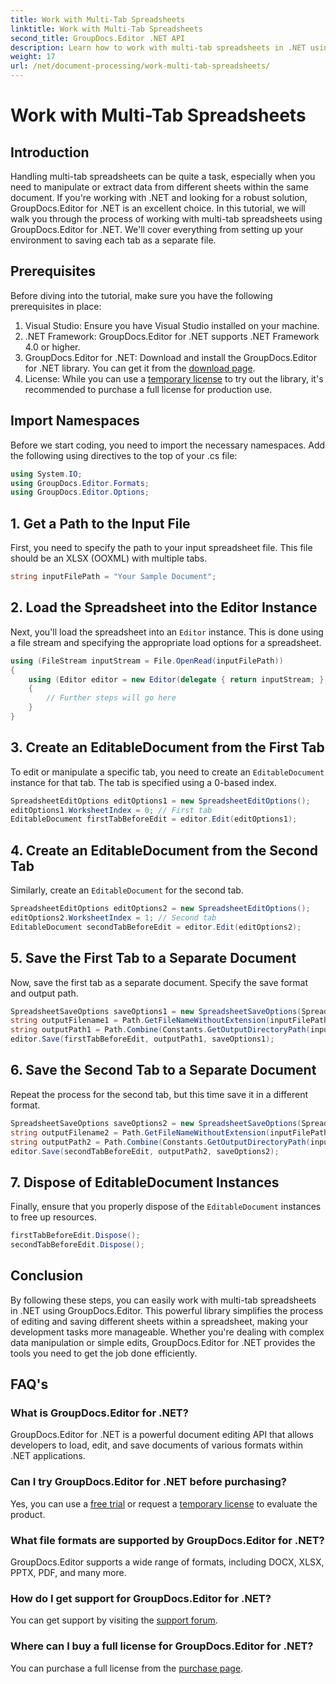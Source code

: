 ```yaml
---
title: Work with Multi-Tab Spreadsheets
linktitle: Work with Multi-Tab Spreadsheets
second_title: GroupDocs.Editor .NET API
description: Learn how to work with multi-tab spreadsheets in .NET using GroupDocs.Editor. Step-by-step guide, code examples, and best practices included.
weight: 17
url: /net/document-processing/work-multi-tab-spreadsheets/
---
```


# Work with Multi-Tab Spreadsheets

## Introduction
Handling multi-tab spreadsheets can be quite a task, especially when you need to manipulate or extract data from different sheets within the same document. If you're working with .NET and looking for a robust solution, GroupDocs.Editor for .NET is an excellent choice. In this tutorial, we will walk you through the process of working with multi-tab spreadsheets using GroupDocs.Editor for .NET. We'll cover everything from setting up your environment to saving each tab as a separate file.
## Prerequisites
Before diving into the tutorial, make sure you have the following prerequisites in place:
1. Visual Studio: Ensure you have Visual Studio installed on your machine.
2. .NET Framework: GroupDocs.Editor for .NET supports .NET Framework 4.0 or higher.
3. GroupDocs.Editor for .NET: Download and install the GroupDocs.Editor for .NET library. You can get it from the [download page](https://releases.groupdocs.com/editor/net/).
4. License: While you can use a [temporary license](https://purchase.groupdocs.com/temporary-license/) to try out the library, it's recommended to purchase a full license for production use.
## Import Namespaces
Before we start coding, you need to import the necessary namespaces. Add the following using directives to the top of your .cs file:
```csharp
using System.IO;
using GroupDocs.Editor.Formats;
using GroupDocs.Editor.Options;
```
## 1. Get a Path to the Input File
First, you need to specify the path to your input spreadsheet file. This file should be an XLSX (OOXML) with multiple tabs.
```csharp
string inputFilePath = "Your Sample Document";
```
## 2. Load the Spreadsheet into the Editor Instance
Next, you'll load the spreadsheet into an `Editor` instance. This is done using a file stream and specifying the appropriate load options for a spreadsheet.
```csharp
using (FileStream inputStream = File.OpenRead(inputFilePath))
{
    using (Editor editor = new Editor(delegate { return inputStream; }, delegate { return new SpreadsheetLoadOptions(); }))
    {
        // Further steps will go here
    }
}
```
## 3. Create an EditableDocument from the First Tab
To edit or manipulate a specific tab, you need to create an `EditableDocument` instance for that tab. The tab is specified using a 0-based index.
```csharp
SpreadsheetEditOptions editOptions1 = new SpreadsheetEditOptions();
editOptions1.WorksheetIndex = 0; // First tab
EditableDocument firstTabBeforeEdit = editor.Edit(editOptions1);
```
## 4. Create an EditableDocument from the Second Tab
Similarly, create an `EditableDocument` for the second tab.
```csharp
SpreadsheetEditOptions editOptions2 = new SpreadsheetEditOptions();
editOptions2.WorksheetIndex = 1; // Second tab
EditableDocument secondTabBeforeEdit = editor.Edit(editOptions2);
```
## 5. Save the First Tab to a Separate Document
Now, save the first tab as a separate document. Specify the save format and output path.
```csharp
SpreadsheetSaveOptions saveOptions1 = new SpreadsheetSaveOptions(SpreadsheetFormats.Xlsm);
string outputFilename1 = Path.GetFileNameWithoutExtension(inputFilePath) + "_tab1.xlsm";
string outputPath1 = Path.Combine(Constants.GetOutputDirectoryPath(inputFilePath), outputFilename1);
editor.Save(firstTabBeforeEdit, outputPath1, saveOptions1);
```
## 6. Save the Second Tab to a Separate Document
Repeat the process for the second tab, but this time save it in a different format.
```csharp
SpreadsheetSaveOptions saveOptions2 = new SpreadsheetSaveOptions(SpreadsheetFormats.Xlsb);
string outputFilename2 = Path.GetFileNameWithoutExtension(inputFilePath) + "_tab2.xlsb";
string outputPath2 = Path.Combine(Constants.GetOutputDirectoryPath(inputFilePath), outputFilename2);
editor.Save(secondTabBeforeEdit, outputPath2, saveOptions2);
```
## 7. Dispose of EditableDocument Instances
Finally, ensure that you properly dispose of the `EditableDocument` instances to free up resources.
```csharp
firstTabBeforeEdit.Dispose();
secondTabBeforeEdit.Dispose();
```

## Conclusion
By following these steps, you can easily work with multi-tab spreadsheets in .NET using GroupDocs.Editor. This powerful library simplifies the process of editing and saving different sheets within a spreadsheet, making your development tasks more manageable. Whether you're dealing with complex data manipulation or simple edits, GroupDocs.Editor for .NET provides the tools you need to get the job done efficiently.
## FAQ's
### What is GroupDocs.Editor for .NET?
GroupDocs.Editor for .NET is a powerful document editing API that allows developers to load, edit, and save documents of various formats within .NET applications.
### Can I try GroupDocs.Editor for .NET before purchasing?
Yes, you can use a [free trial](https://releases.groupdocs.com/) or request a [temporary license](https://purchase.groupdocs.com/temporary-license/) to evaluate the product.
### What file formats are supported by GroupDocs.Editor for .NET?
GroupDocs.Editor supports a wide range of formats, including DOCX, XLSX, PPTX, PDF, and many more.
### How do I get support for GroupDocs.Editor for .NET?
You can get support by visiting the [support forum](https://forum.groupdocs.com/c/editor/20).
### Where can I buy a full license for GroupDocs.Editor for .NET?
You can purchase a full license from the [purchase page](https://purchase.groupdocs.com/buy).
